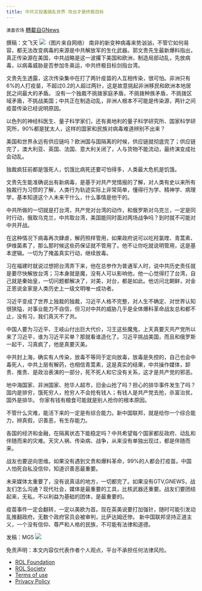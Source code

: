 ```yaml
---
title: 中共又投毒搞乱世界 攻台才是终极目标
---
```

`澳喜农场` [轉載自GNews](https://gnews.org/zh-hans/1704441/)

撰稿：文飞天
![](https://assets.gnews.org/wp-content/uploads/2021/11/12-15.jpg)（图片来自网络）
南非的新变种病毒来势汹汹，不管它如何易容，都无法改变病毒的来源是中共解放军的生化武器。郭文贵先生最新爆料指出，真正传染源在美国，中共战略是这一波撂下美国和欧洲，制造局部动乱，先放病毒，以病毒威胁是否参加冬奥运，中共终极目标剑指台湾。

文贵先生透露，这次传染集中在打了两针疫苗的人互相传染，很可怕。非洲只有6%的人打疫苗，不超过0.2的人超过两针，这是故意挑起非洲移民和欧洲本地居民之间最大的矛盾。 没有一个独裁不挑拨家庭矛盾，不挑拨种族矛盾，不挑拨区域矛盾，不挑战美国；中共正在制造动乱，非洲人根本不可能是传染源，两针之间疫苗传染已经说明原因。

以色列的神经科医生、量子科学家们，还有奥地利的量子科学研究所、国家科学研究所，90%都是犹太人，这样的国家和民族对病毒难道辨别不出来？

美国和世界永远有供应链吗？欧洲国与国隔离的时候，供应链就彻底完了；供应链完了，澳大利亚、英国、法国、意大利关闭了，人与货物不能流动，最终演变成社会动乱。

独裁疯狂前都是饿死人，饥饿比病死还要可怕得多，人类最大危机是饥饿。

文贵先生能准确说出有新病毒，是基于对共产党情报的了解，对人类有史以来所有独裁行为习惯的了解，人类行为轨迹实际上非常简单，懂得行为学、精神学、病理学，基本知道这个人未来干什么，什么事情是他干的。

中共所做的一切就是打台湾，共产党对台湾的动作，和俄罗斯对乌克兰，一定是同时行动，俄取乌克兰，中共取台湾，美国能同时面对两场战争吗？到时就不可能对中共开战。

在这种情况下病毒再次肆虐，解药照样管用，如果政府说可以吃羟氯喹、青蒿素、伊维菌素了，那么那时候这些药保证就不管用了。他不让你吃就说明管用，这是基本逻辑。一切为了掩盖真实行动，继续放毒。

习在福建时就说过想把台湾弄下来，他在总参作为普通军人时，说中共历史责任就是要尽快解放台湾；习本身就是魔，没有人可以影响他，他一心觉得打了台湾，自己就是秦始皇，一切问题都解决了，对美，对台，都是如此。他访问北朝鲜，对金正恩说金家是人类历史上一级文明唯一成功者。

习近平变成了世界上独裁的独裁，习近平人格不完整，对人生不确定、对世界认知很狭隘，对事业能力不自信，但习对中共的威胁几乎是全体爆料革命战友总和都不止，没有习，我们真灭不了共。

中国人要为习近平、王岐山付出巨大代价，习王这些魔鬼，上天真要灭共产党所以来了习近平，谁为习近平买单？那就看谁造化了。习近平挑战美国，而且和俄罗斯一起干，习真疯了，他是真要灭美。

中共封上海，确实有人传染，放毒不等同于定向放毒，放毒是失控的，自己也会中毒死人，中共上层有解药，也相信青蒿素，这是真实的结果，中共操作媒体，卸责、推责、是政治表演的一部分，死不死人和它没有关系，这才是共产党的邪恶。

地中海国家、非洲国家、抢华人超市，旧金山抢了吗？担心的排华事件发生了吗？ 国内是排穷，饿死穷人，抢穷人不会抢有钱人；有钱人是共产党去抢，杀富治贫。 国外是排华。 你家有钱有粮食可能就是别人抢你的根本原因。

不管什么灾难，能活下来的一定是有综合能力。新中国联邦，就是给你一个综合能力，辨真假，识善恶，有生存能力。

各国的经济和金融，在隔离状态下能稳定吗？中共希望每个国家都反政府、动乱和伴随而来的灾难。天灾人祸、传染病、战争，从来没有单独出现过，都是伴随而来。

战友也要逆向思维。如果没有遇到文贵和爆料革命，99%的人都会打疫苗。中国人怕死自私没信仰，知道识善恶最重要。

未来媒体太重要了，没有说真话的地方，一切都完了。如果没有GTV,GNEWS，战友们怎么沟通？现代社会，媒体是最重要的工具，比核武器还重要。战友们要团结起来，无私，不以利益为基础的团体，是最重要的。

疫苗事件一定会翻转，一定以美欧为首。现在英美说要打加强针，随时可能引发动乱推翻政府。无数个政府官员会被审判，比萨达姆还惨。 新中国联邦坚持正道主义，一个没有信仰、尊严和人格的民族，不可能有法律和道德。

发稿：MG5
![](https://assets.gnews.org/wp-content/uploads/2021/11/澳喜图标2-1-3.jpg)
 

免责声明：本文内容仅代表作者个人观点，平台不承担任何法律风险。

- [ROL Foundation](https://rolfoundation.org/)
- [ROL Society](https://rolsociety.org/)
- [Terms of use](https://gnews.org/terms-of-use-3/)
- [Privacy Policy](https://gnews.org/privacy-policy/)

